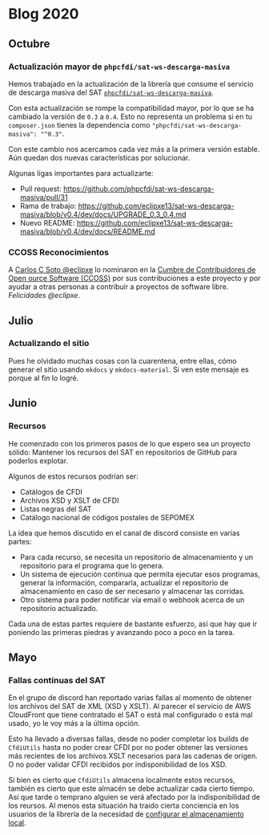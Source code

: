 # Blog 2020

## Octubre

### Actualización mayor de `phpcfdi/sat-ws-descarga-masiva`

Hemos trabajado en la actualización de la librería que consume el servicio de descarga masiva del SAT
[`phpcfdi/sat-ws-descarga-masiva`](https://github.com/phpcfdi/sat-ws-descarga-masiva).

Con esta actualización se rompe la compatibilidad mayor, por lo que se ha cambiado la versión de `0.3` a `0.4`. Esto
no representa un problema si en tu `composer.json` tienes la dependencia como `"phpcfdi/sat-ws-descarga-masiva": "^0.3"`.

Con este cambio nos acercamos cada vez más a la primera versión estable.
Aún quedan dos nuevas características por solucionar.

Algunas ligas importantes para actualizarte:

- Pull request: <https://github.com/phpcfdi/sat-ws-descarga-masiva/pull/31>
- Rama de trabajo: <https://github.com/eclipxe13/sat-ws-descarga-masiva/blob/v0.4/dev/docs/UPGRADE_0.3_0.4.md>
- Nuevo README: <https://github.com/eclipxe13/sat-ws-descarga-masiva/blob/v0.4/dev/docs/README.md>

### CCOSS Reconocimientos

A [Carlos C Soto @eclipxe](https://twitter.com/eclipxoide) lo nominaron en la
[Cumbre de Contribuidores de Open ource Software (CCOSS)](https://ccoss.org/awards/)
por sus contribuciones a este proyecto y por ayudar a otras personas a contribuir
a proyectos de software libre. *Felicidades @eclipxe*.

## Julio

### Actualizando el sitio

Pues he olvidado muchas cosas con la cuarentena, entre ellas, cómo generar el sitio usando `mkdocs` y `mkdocs-material`.
Si ven este mensaje es porque al fin lo logré.

## Junio

### Recursos

He comenzado con los primeros pasos de lo que espero sea un proyecto sólido: Mantener los recursos del SAT
en repositorios de GitHub para poderlos explotar.

Algunos de estos recursos podrían ser:

- Catálogos de CFDI
- Archivos XSD y XSLT de CFDI
- Listas negras del SAT
- Catálogo nacional de códigos postales de SEPOMEX

La idea que hemos discutido en el canal de discord consiste en varias partes:

- Para cada recurso, se necesita un repositorio de almacenamiento y un repositorio para el programa que lo genera.
- Un sistema de ejecución continua que permita ejecutar esos programas, generar la información, compararla,
  actualizar el repositorio de almacenamiento en caso de ser necesario y almacenar las corridas.
- Otro sistema para poder notificar vía email o webhook acerca de un repositorio actualizado.

Cada una de estas partes requiere de bastante esfuerzo, así que hay que ir poniendo las primeras piedras
y avanzando poco a poco en la tarea.

## Mayo

### Fallas contínuas del SAT

En el grupo de discord han reportado varias fallas al momento de obtener los archivos del SAT de XML (XSD y XSLT).
Al parecer el servicio de AWS CloudFront que tiene contratado el SAT o está mal configurado o está mal usado,
yo le voy más a la última opción.

Esto ha llevado a diversas fallas, desde no poder completar los builds de `CfdiUtils` hasta no poder crear CFDI
por no poder obtener las versiones más recientes de los archivos XSLT necesarios para las cadenas de origen.
O no poder validar CFDI recibidos por indisponibilidad de los XSD.

Si bien es cierto que `CfdiUtils` almacena localmente estos recursos, también es cierto que este almacén se debe
actualizar cada cierto tiempo. Así que tarde o temprano alguien se verá afectado por la indisponibilidad de los
reursos. Al menos esta situación ha traido cierta conciencia en los usuarios de la librería de la necesidad de
[configurar el almacenamiento local](https://cfdiutils.readthedocs.io/es/latest/componentes/xmlresolver/).
